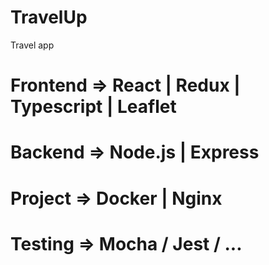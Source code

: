 # TravelUp
Travel app

# Frontend => React | Redux | Typescript | Leaflet 
# Backend => Node.js | Express 
# Project => Docker | Nginx
# Testing => Mocha / Jest / ...